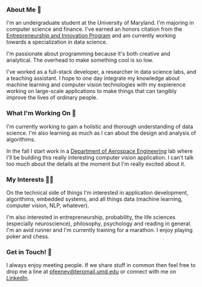 <!--
**peter-feeney/peter-feeney** is a ✨ _special_ ✨ repository because its `README.md` (this file) appears on your GitHub profile.

Here are some ideas to get you started:

- 🔭 I’m currently working on ...
- 🌱 I’m currently learning ...
- 👯 I’m looking to collaborate on ...
- 🤔 I’m looking for help with ...
- 💬 Ask me about ...
- 📫 How to reach me: ...
- 😄 Pronouns: ...
- ⚡ Fun fact: ...
-->

### About Me 🏃

I'm an undergraduate student at the University of Maryland. I'm majoring in computer science and finance. I've earned an honors citation from the [Entrepreneurship and Innovation Program](http://eip.umd.edu/) and am currently working towards a specialization in data science.

I'm passionate about programming because it's both creative and analytical. The overhead to make something cool is so low. 

I've worked as a full-stack developer, a researcher in data science labs, and a teaching assistant. I hope to one day integrate my knowledge about machine learning and computer vision technologies with my expierence working on large-scale applications to make things that can tangibly improve the lives of ordinary people.   

### What I'm Working On 🔭

I'm currently working to gain a holistic and thorough understanding of data science. I'm also learning as much as I can about the design and analysis of algorithims. 

In the fall I start work in a [Department of Aerospace Engineering](https://aero.umd.edu/) lab where I'll be building this really interesting computer vision application. I can't talk too much about the details at the moment but I'm really excited about it.

### My Interests 👨‍💻️

On the technical side of things I'm interested in application development, algorithims, embedded systems, and all things data (machine learning, computer vision, NLP, whatever).

I'm also interested in entrepreneurship, probability, the life sciences (especially neuroscience), philosophy, psychology and reading in general. I'm an avid runner and I'm currently training for a marathon. I enjoy playing poker and chess. 

### Get in Touch! 💬 

I always enjoy meeting people. If we share stuff in common then feel free to drop me a line at pfeeney@terpmail.umd.edu or connect with me on [LinkedIn](www.linkedin.com/in/peter-feeney).
